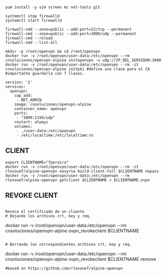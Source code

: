 ```
yum install -y vim screen mc net-tools git 

systemctl stop firewalld
systemctl start firewalld

firewall-cmd --zone=public --add-port=22/tcp --permanent
firewall-cmd --zone=public --add-port=3000/udp --permanent
firewall-cmd --reload
firewall-cmd --list-all
```

```
mkdir -p /root/openvpn && cd /root/openvpn
docker run -v /root/openvpn/user-data:/etc/openvpn --rm cnsoluciones/openvpn-alpine initopenvpn -u udp://IP_DEL_SERVIDOR:3000
docker run -v /root/openvpn/user-data:/etc/openvpn --rm -it cnsoluciones/openvpn-alpine initpki #define una clave para el CA #importante guardarla con 7 llaves.
```

```
version: '2'
services:
  openvpn:
    cap_add:
     - NET_ADMIN
    image: cnsoluciones/openvpn-alpine
    container_name: openvpn
    ports:
     - "3000:1194/udp"
    restart: always
    volumes:
     - ./user-data:/etc/openvpn
     - /etc/localtime:/etc/localtime:ro
```


## CLIENT

```
export CLIENTNAME="fpereira"
docker run -v /root/openvpn/user-data:/etc/openvpn --rm -it rlesouef/alpine-openvpn easyrsa build-client-full $CLIENTNAME nopass
docker run -v /root/openvpn/user-data:/etc/openvpn --rm rlesouef/alpine-openvpn getclient $CLIENTNAME > $CLIENTNAME.ovpn
```
## REVOKE CLIENT
```

Revoca el certificado de un cliente
# Dejando los archivos crt, key y req.
```
docker run -v /root/openvpn/user-data:/etc/openvpn --rm cnsoluciones/openvpn-alpine ovpn_revokeclient $CLIENTNAME
```

# Borrando los correspondientes archivos crt, key y req.
```
docker run -v /root/openvpn/user-data:/etc/openvpn --rm cnsoluciones/openvpn-alpine ovpn_revokeclient $CLIENTNAME remove
```
#based on https://github.com/rlesouef/alpine-openvpn

